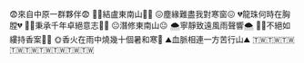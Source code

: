 😨來自中原一群夥伴😨
🙏🏻結盧東南山🙏🏻
😖塵緣難盡我對寒窗😖
💔龍珠何時在胸膛💔
💪🏻秉承千年卓絕意志💪🏻
😐潛修東南山😐
🌨️寧靜致遠風雨聲響🌨️
🙏🏻不絕如縷持香案🙏🏻
🌞香火在雨中燒幾十個暑和寒🌙
⛰️血脈相連一方苦行山⛰️
🇹🇼🇹🇼🇹🇼🇹🇼🇹🇼🇹🇼🇹🇼🇹🇼🇹🇼